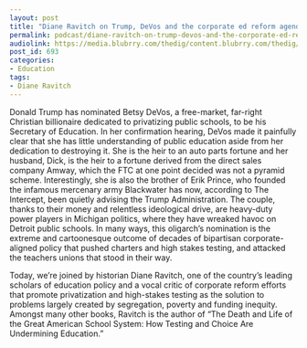 ```yaml
---
layout: post
title: "Diane Ravitch on Trump, DeVos and the corporate ed reform agenda"
permalink: podcast/diane-ravitch-on-trump-devos-and-the-corporate-ed-reform-agenda
audiolink: https://media.blubrry.com/thedig/content.blubrry.com/thedig/The_Dig_-_EP8.mp3
post_id: 693
categories: 
- Education
tags: 
- Diane Ravitch
---
```


Donald Trump has nominated Betsy DeVos, a free-market, far-right Christian billionaire dedicated to privatizing public schools, to be his Secretary of Education. In her confirmation hearing, DeVos made it painfully clear that she has little understanding of public education aside from her dedication to destroying it. She is the heir to an auto parts fortune and her husband, Dick, is the heir to a fortune derived from the direct sales company Amway, which the FTC at one point decided was not a pyramid scheme. Interestingly, she is also the brother of Erik Prince, who founded the infamous mercenary army Blackwater has now, according to The Intercept, been quietly advising the Trump Administration. The couple, thanks to their money and relentless ideological drive, are heavy-duty power players in Michigan politics, where they have wreaked havoc on Detroit public schools. In many ways, this oligarch’s nomination is the extreme and cartoonesque outcome of decades of bipartisan corporate-aligned policy that pushed charters and high stakes testing, and attacked the teachers unions that stood in their way.



Today, we’re joined by historian Diane Ravitch, one of the country’s leading scholars of education policy and a vocal critic of corporate reform efforts that promote privatization and high-stakes testing as the solution to problems largely created by segregation, poverty and funding inequity. Amongst many other books, Ravitch is the author of “The Death and Life of the Great American School System: How Testing and Choice Are Undermining Education.”